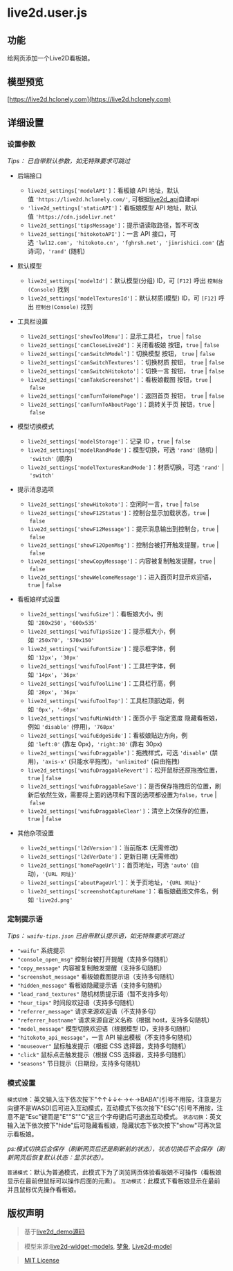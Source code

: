 # live2d.user.js

## 功能

给网页添加一个Live2D看板娘。

## 模型预览

[https://live2d.hclonely.com](https://live2d.hclonely.com)

## 详细设置

### 设置参数

*Tips： 已自带默认参数，如无特殊要求可跳过*

- 后端接口

  - `live2d_settings['modelAPI']`：看板娘 API 地址，默认值 `'https://live2d.hclonely.com/'`, 可根据[live2d_api](https://github.com/fghrsh/live2d_api)自建api
  - `'live2d_settings['staticAPI']`：看板娘模型 API 地址，默认值 `'https://cdn.jsdelivr.net'`
  - `live2d_settings['tipsMessage']`：提示语读取路径，暂不可改
  - `live2d_settings['hitokotoAPI']`：一言 API 接口，可选 `'lwl12.com'`，`'hitokoto.cn'`，`'fghrsh.net'`，`'jinrishici.com'` (古诗词)，`'rand'` (随机)

- 默认模型

  - `live2d_settings['modelId']`：默认模型(分组) ID，可 `[F12]` 呼出 `控制台(Console)` 找到
  - `live2d_settings['modelTexturesId']`：默认材质(模型) ID，可 `[F12]` 呼出 `控制台(Console)` 找到

- 工具栏设置

  - `live2d_settings['showToolMenu']`：显示工具栏， `true` | `false`
  - `live2d_settings['canCloseLive2d']`：关闭看板娘 按钮，`true` | `false`
  - `live2d_settings['canSwitchModel']`：切换模型 按钮， `true` | `false`
  - `live2d_settings['canSwitchTextures']`：切换材质 按钮， `true` | `false`
  - `live2d_settings['canSwitchHitokoto']`：切换一言 按钮， `true` | `false`
  - `live2d_settings['canTakeScreenshot']`：看板娘截图 按钮，`true` | `false`
  - `live2d_settings['canTurnToHomePage']`：返回首页 按钮， `true` | `false`
  - `live2d_settings['canTurnToAboutPage']`：跳转关于页 按钮，`true` | `false`

- 模型切换模式

  - `live2d_settings['modelStorage']`：记录 ID ，`true` | `false`
  - `live2d_settings['modelRandMode']`：模型切换，可选 `'rand'` (随机) | `'switch'` (顺序)
  - `live2d_settings['modelTexturesRandMode']`：材质切换，可选 `'rand'` | `'switch'`

- 提示消息选项

  - `live2d_settings['showHitokoto']`：空闲时一言，`true` | `false`
  - `live2d_settings['showF12Status']`：控制台显示加载状态，`true` | `false`
  - `live2d_settings['showF12Message']`：提示消息输出到控制台，`true` | `false`
  - `live2d_settings['showF12OpenMsg']`：控制台被打开触发提醒，`true` | `false`
  - `live2d_settings['showCopyMessage']`：内容被复制触发提醒，`true` | `false`
  - `live2d_settings['showWelcomeMessage']`：进入面页时显示欢迎语，`true` | `false`

- 看板娘样式设置

  - `live2d_settings['waifuSize']`：看板娘大小，例如 `'280x250'`，`'600x535'`
  - `live2d_settings['waifuTipsSize']`：提示框大小，例如 `'250x70'`，`'570x150'`
  - `live2d_settings['waifuFontSize']`：提示框字体，例如 `'12px'`，`'30px'`
  - `live2d_settings['waifuToolFont']`：工具栏字体，例如 `'14px'`，`'36px'`
  - `live2d_settings['waifuToolLine']`：工具栏行高，例如 `'20px'`，`'36px'`
  - `live2d_settings['waifuToolTop']`：工具栏顶部边距，例如 `'0px'`，`'-60px'`
  - `live2d_settings['waifuMinWidth']`：面页小于 指定宽度 隐藏看板娘，例如 `'disable'` (停用)，`'768px'`
  - `live2d_settings['waifuEdgeSide']`：看板娘贴边方向，例如 `'left:0'` (靠左 0px)，`'right:30'` (靠右 30px)
  - `live2d_settings['waifuDraggable']`：拖拽样式，可选 `'disable'` (禁用)，`'axis-x'` (只能水平拖拽)，`'unlimited'` (自由拖拽)
  - `live2d_settings['waifuDraggableRevert']`：松开鼠标还原拖拽位置，`true` | `false`
  - `live2d_settings['waifuDraggableSave']`：是否保存拖拽后的位置，刷新后依然生效，需要将上面的选项和下面的选项都设置为`false`，`true` | `false`
  - `live2d_settings['waifuDraggableClear']`：清空上次保存的位置，`true` | `false`

- 其他杂项设置

  - `live2d_settings['l2dVersion']`：当前版本 (无需修改)
  - `live2d_settings['l2dVerDate']`：更新日期 (无需修改)
  - `live2d_settings['homePageUrl']`：首页地址，可选 `'auto'` (自动)，`'{URL 网址}'`
  - `live2d_settings['aboutPageUrl']`：关于页地址，`'{URL 网址}'`
  - `live2d_settings['screenshotCaptureName']`：看板娘截图文件名，例如 `'live2d.png'`

### 定制提示语

*Tips： `waifu-tips.json` 已自带默认提示语，如无特殊要求可跳过*

- `"waifu"` 系统提示
- `"console_open_msg"` 控制台被打开提醒（支持多句随机）
- `"copy_message"` 内容被复制触发提醒（支持多句随机）
- `"screenshot_message"` 看板娘截图提示语（支持多句随机）
- `"hidden_message"` 看板娘隐藏提示语（支持多句随机）
- `"load_rand_textures"` 随机材质提示语（暂不支持多句）
- `"hour_tips"` 时间段欢迎语（支持多句随机）
- `"referrer_message"` 请求来源欢迎语（不支持多句）
- `"referrer_hostname"` 请求来源自定义名称（根据 host，支持多句随机）
- `"model_message"` 模型切换欢迎语（根据模型 ID，支持多句随机）
- `"hitokoto_api_message"`，一言 API 输出模板（不支持多句随机）
- `"mouseover"` 鼠标触发提示（根据 CSS 选择器，支持多句随机）
- `"click"` 鼠标点击触发提示（根据 CSS 选择器，支持多句随机）
- `"seasons"` 节日提示（日期段，支持多句随机）

### 模式设置

`模式切换`：英文输入法下依次按下"↑↑↓↓←→←→BABA"(引号不用按，注意是方向键不是WASD)后可进入互动模式，互动模式下依次按下"ESC"(引号不用按，注意不是"Esc"键而是"E""S""C"这三个字母键)后可退出互动模式。
`状态切换`：英文输入法下依次按下"hide"后可隐藏看板娘，隐藏状态下依次按下"show"可再次显示看板娘。

*ps:模式切换后会保存（刷新网页后还是刷新前的状态），状态切换后不会保存（刷新网页后恢复默认状态：显示状态）。*

`普通模式`：默认为普通模式，此模式下为了浏览网页体验看板娘不可操作（看板娘显示在最前但鼠标可以操作后面的元素）。
`互动模式`：此模式下看板娘显示在最前并且鼠标优先操作看板娘。

## 版权声明

> 基于[live2d_demo源码](https://github.com/fghrsh/live2d_demo)

> 模型来源:[live2d-widget-models](https://github.com/xiazeyu/live2d-widget-models), [梦象](https://mx.paul.ren/page/1/), [Live2d-model](https://github.com/Eikanya/Live2d-model)

> [MIT License](https://github.com/HCLonely/live2d.user.js/blob/master/LICENSE)
